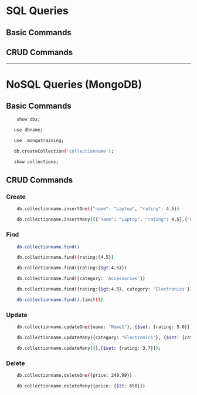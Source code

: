 # SQL Queries

## Basic Commands

## CRUD Commands

---

# NoSQL Queries (MongoDB)

## Basic Commands
```sh
    show dbs;
```
```sh
   use dbname;
```
```sh
   use  mongotraining;
```
```sh
   db.createCollection('collectionname');
```
```sh
   show collections;
```

## CRUD Commands
### Create
```sh
    db.collectionname.insertOne({"name": "Laptop", "rating": 4.5})
```
```sh
    db.collectionname.insertMany([{"name": "Laptop", "rating": 4.5},{"name": "Laptop", "rating": 4.5}]);
```

### Find
```sh
    db.collectionname.find()
```
```sh
    db.collectionname.find({rating:{4.5})
```
```sh
    db.collectionname.find({rating:{$gt:4.5}})
```
```sh
    db.collectionname.find({category: 'Accessories'})
```
```sh
    db.collectionname.find({rating:{$gt:4.5}, category: 'Electronics'})
```
```sh
    db.collectionname.find().limit(3)
```

### Update
```sh
    db.collectionname.updateOne({name: "Name1"}, {$set: {rating: 5.0}});
```
```sh
    db.collectionname.updateMany({category: "Electronics"}, {$set: {category: 'Devices'}});
```
```sh
    db.collectionname.updateMany({},{$set: {rating: 3.7}});
```

### Delete
```sh
    db.collectionname.deleteOne({price: 249.99})
```
```sh
    db.collectionname.deleteMany({price: {$lt: 650}})
```


